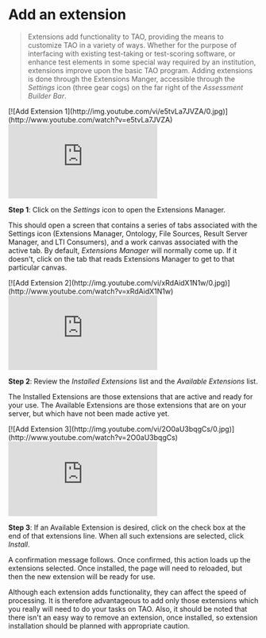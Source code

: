 # Add an extension


>Extensions add functionality to TAO, providing the means to customize TAO in a variety of ways. Whether for the purpose of interfacing with existing test-taking or test-scoring software, or enhance test elements in some special way required by an institution, extensions improve upon the basic TAO program. Adding extensions is done through the Extensions Manger, accessible through the *Settings* icon (three gear cogs) on the far right of the *Assessment Builder Bar*.

<div class="hidden-video">
[![Add Extension 1](http://img.youtube.com/vi/e5tvLa7JVZA/0.jpg)](http://www.youtube.com/watch?v=e5tvLa7JVZA)
</div>

<div class='embed-container'><iframe src="https://www.youtube.com/embed/e5tvLa7JVZA?rel=0" frameborder="0" allowfullscreen="true"="true"></iframe></div>

**Step 1**: Click on the *Settings* icon to open the Extensions Manager.

This should open a screen that contains a series of tabs associated with the Settings icon (Extensions Manager, Ontology, File Sources, Result Server Manager, and LTI Consumers), and a work canvas associated with the active tab. By default, *Extensions Manager* will normally come up. If it doesn't, click on the tab that reads Extensions Manager to get to that particular canvas.

<div class="hidden-video">
[![Add Extension 2](http://img.youtube.com/vi/xRdAidX1N1w/0.jpg)](http://www.youtube.com/watch?v=xRdAidX1N1w)
</div>

<div class='embed-container'><iframe src="https://www.youtube.com/embed/xRdAidX1N1w?rel=0" frameborder="0" allowfullscreen="true"></iframe></div>

**Step 2**: Review the *Installed Extensions* list and the *Available Extensions* list.

The Installed Extensions are those extensions that are active and ready for your use. The Available Extensions are those extensions that are on your server, but which have not been made active yet.

<div class="hidden-video">
[![Add Extension 3](http://img.youtube.com/vi/2O0aU3bqgCs/0.jpg)](http://www.youtube.com/watch?v=2O0aU3bqgCs)
</div>

<div class='embed-container'><iframe src="https://www.youtube.com/embed/2O0aU3bqgCs?rel=0" frameborder="0" allowfullscreen="true"></iframe></div>

**Step 3**: If an Available Extension is desired, click on the check box at the end of that extensions line. When all such extensions are selected, click *Install*.

A confirmation message follows. Once confirmed, this action loads up the extensions selected. Once installed, the page will need to reloaded, but then the new extension will be ready for use. 

Although each extension adds functionality, they can affect the speed of processing. It is therefore advantageous to add only those extensions which you really will need to do your tasks on TAO. Also, it should be noted that there isn't an easy way to remove an extension, once installed, so extension installation should be planned with appropriate caution.

